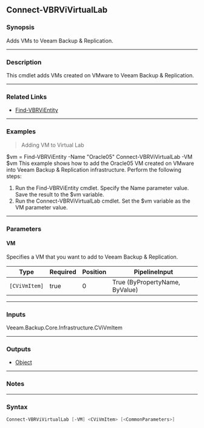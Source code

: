 Connect-VBRViVirtualLab
-----------------------

### Synopsis
Adds VMs to Veeam Backup & Replication.

---

### Description

This cmdlet adds VMs created on VMware to Veeam Backup & Replication.

---

### Related Links
* [Find-VBRViEntity](Find-VBRViEntity)

---

### Examples
> Adding VM to Virtual Lab

$vm = Find-VBRViEntity -Name "Oracle05"
Connect-VBRViVirtualLab -VM $vm
This example shows how to add the Oracle05 VM created on VMware into Veeam Backup & Replication infrastructure.
Perform the following steps:
1. Run the Find-VBRViEntity cmdlet. Specify the Name parameter value. Save the result to the $vm variable.
2. Run the Connect-VBRViVirtualLab cmdlet. Set the $vm variable as the VM parameter value.

---

### Parameters
#### **VM**
Specifies a VM that you want to add to Veeam Backup & Replication.

|Type         |Required|Position|PipelineInput                 |
|-------------|--------|--------|------------------------------|
|`[CViVmItem]`|true    |0       |True (ByPropertyName, ByValue)|

---

### Inputs
Veeam.Backup.Core.Infrastructure.CViVmItem

---

### Outputs
* [Object](https://learn.microsoft.com/en-us/dotnet/api/System.Object)

---

### Notes

---

### Syntax
```PowerShell
Connect-VBRViVirtualLab [-VM] <CViVmItem> [<CommonParameters>]
```
